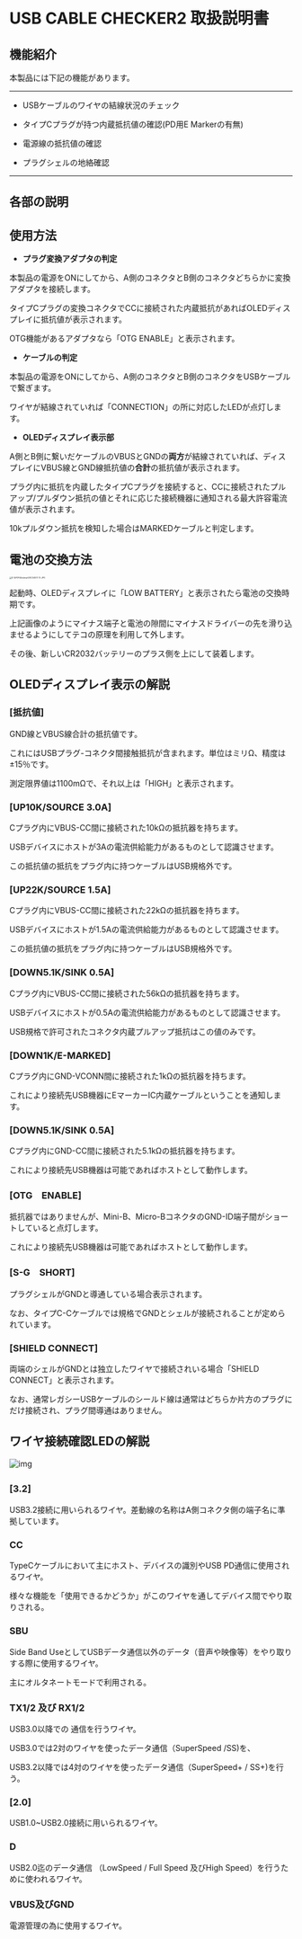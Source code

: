 # USB CABLE CHECKER2 取扱説明書

## 機能紹介

本製品には下記の機能があります。

------

- USBケーブルのワイヤの結線状況のチェック

- タイプCプラグが持つ内蔵抵抗値の確認(PD用E Markerの有無)

- 電源線の抵抗値の確認

- プラグシェルの地絡確認

------

## 各部の説明



## 使用方法

- **プラグ変換アダプタの判定**

本製品の電源をONにしてから、A側のコネクタとB側のコネクタどちらかに変換アダプタを接続します。

タイプCプラグの変換コネクタでCCに接続された内蔵抵抗があればOLEDディスプレイに抵抗値が表示されます。

OTG機能があるアダプタなら「OTG ENABLE」と表示されます。

- **ケーブルの判定**

本製品の電源をONにしてから、A側のコネクタとB側のコネクタをUSBケーブルで繋ぎます。

ワイヤが結線されていれば「CONNECTION」の所に対応したLEDが点灯します。

- **OLEDディスプレイ表示部**

A側とB側に繋いだケーブルのVBUSとGNDの**両方**が結線されていれば、ディスプレイにVBUS線とGND線抵抗値の**合計**の抵抗値が表示されます。
  
プラグ内に抵抗を内蔵したタイプCプラグを接続すると、CCに接続されたプルアップ/プルダウン抵抗の値とそれに応じた接続機器に通知される最大許容電流値が表示されます。
  
10kプルダウン抵抗を検知した場合はMARKEDケーブルと判定します。

## 電池の交換方法

<img src="https://lh4.googleusercontent.com/73-uiDd_kTbdbabOrrpPLtvO4b3hMHSL4-iFW5v5Pc7ej-z6dSuNb1CDhtPvfjaD_lXa7f9pGcEUowNurw1lupkVanWQa0A8-hYJPqf5NBU_KbsPa_jXTBsU3-CLVJ5qEW8lHLRWJsxaYE4luA" alt="D:\DATA\Desktop\DSC04517 (1).JPG" style="zoom:25%;" />

起動時、OLEDディスプレイに「LOW BATTERY」と表示されたら電池の交換時期です。

上記画像のようにマイナス端子と電池の隙間にマイナスドライバーの先を滑り込ませるようにしてテコの原理を利用して外します。

その後、新しいCR2032バッテリーのプラス側を上にして装着します。

## OLEDディスプレイ表示の解説

### [抵抗値]

GND線とVBUS線合計の抵抗値です。

これにはUSBプラグ-コネクタ間接触抵抗が含まれます。単位はミリΩ、精度は±15％です。

測定限界値は1100mΩで、それ以上は「HIGH」と表示されます。  

### [UP10K/SOURCE 3.0A]

Cプラグ内にVBUS-CC間に接続された10kΩの抵抗器を持ちます。

USBデバイスにホストが3Aの電流供給能力があるものとして認識させます。

この抵抗値の抵抗をプラグ内に持つケーブルはUSB規格外です。

### [UP22K/SOURCE 1.5A]

Cプラグ内にVBUS-CC間に接続された22kΩの抵抗器を持ちます。

USBデバイスにホストが1.5Aの電流供給能力があるものとして認識させます。

この抵抗値の抵抗をプラグ内に持つケーブルはUSB規格外です。  

### [DOWN5.1K/SINK 0.5A] 

Cプラグ内にVBUS-CC間に接続された56kΩの抵抗器を持ちます。

USBデバイスにホストが0.5Aの電流供給能力があるものとして認識させます。

USB規格で許可されたコネクタ内蔵プルアップ抵抗はこの値のみです。

### [DOWN1K/E-MARKED]

Cプラグ内にGND-VCONN間に接続された1kΩの抵抗器を持ちます。

これにより接続先USB機器にEマーカーIC内蔵ケーブルということを通知します。  

### [DOWN5.1K/SINK 0.5A]

Cプラグ内にGND-CC間に接続された5.1kΩの抵抗器を持ちます。

これにより接続先USB機器は可能であればホストとして動作します。  

### [OTG　ENABLE]

抵抗器ではありませんが、Mini-B、Micro-BコネクタのGND-ID端子間がショートしていると点灯します。

これにより接続先USB機器は可能であればホストとして動作します。  

### [S-G　SHORT]

プラグシェルがGNDと導通している場合表示されます。

なお、タイプC-Cケーブルでは規格でGNDとシェルが接続されることが定められています。 

### [SHIELD CONNECT]

両端のシェルがGNDとは独立したワイヤで接続されいる場合「SHIELD CONNECT」と表示されます。

なお、通常レガシーUSBケーブルのシールド線は通常はどちらか片方のプラグにだけ接続され、プラグ間導通はありません。  

## ワイヤ接続確認LEDの解説

![img](https://llstock.s3-ap-northeast-1.amazonaws.com/uploads/photo/image/405311/middle_stockimage.png?X-Amz-Algorithm=AWS4-HMAC-SHA256&X-Amz-Credential=AKIAI7P6SP7G3K7DHTNA%2F20190925%2Fap-northeast-1%2Fs3%2Faws4_request&X-Amz-Date=20190925T100729Z&X-Amz-Expires=600&X-Amz-SignedHeaders=host&X-Amz-Signature=841e264b7922fd3a68fbea8940ffacacd916b6cd5eddf572e42f966e542c786e)

### [3.2]　

USB3.2接続に用いられるワイヤ。差動線の名称はA側コネクタ側の端子名に準拠しています。  

### CC

TypeCケーブルにおいて主にホスト、デバイスの識別やUSB PD通信に使用されるワイヤ。

様々な機能を「使用できるかどうか」がこのワイヤを通してデバイス間でやり取りされる。  

### SBU

Side Band UseとしてUSBデータ通信以外のデータ（音声や映像等）をやり取りする際に使用するワイヤ。

主にオルタネートモードで利用される。  

### TX1/2 及び RX1/2

USB3.0以降での 通信を行うワイヤ。

USB3.0では2対のワイヤを使ったデータ通信（SuperSpeed /SS)を、

USB3.2以降では4対のワイヤを使ったデータ通信（SuperSpeed+ / SS+)を行う。  

### [2.0]

USB1.0~USB2.0接続に用いられるワイヤ。  

### D

USB2.0迄のデータ通信 （LowSpeed / Full Speed 及びHigh Speed）を行うために使われるワイヤ。  

### VBUS及びGND

電源管理の為に使用するワイヤ。


